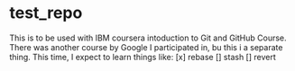 # test_repo
This is to be used with IBM coursera intoduction to Git and GitHub Course.
There was another course by Google I participated in, bu this i a separate thing.
This time, I expect to learn things like:
[x] rebase
[] stash
[] revert
